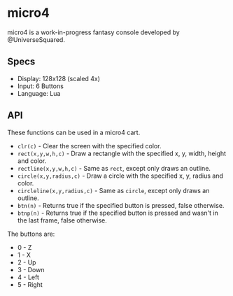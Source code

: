 # micro4

micro4 is a work-in-progress fantasy console developed by @UniverseSquared.

## Specs

* Display: 128x128 (scaled 4x)
* Input: 6 Buttons
* Language: Lua

## API

These functions can be used in a micro4 cart.

* `clr(c)` - Clear the screen with the specified color.
* `rect(x,y,w,h,c)` - Draw a rectangle with the specified x, y, width, height and color.
* `rectline(x,y,w,h,c)` - Same as `rect`, except only draws an outline.
* `circle(x,y,radius,c)` - Draw a circle with the specified x, y, radius and color.
* `circleline(x,y,radius,c)` - Same as `circle`, except only draws an outline.
* `btn(n)` - Returns true if the specified button is pressed, false otherwise.
* `btnp(n)` - Returns true if the specified button is pressed and wasn't in the last frame, false otherwise.

The buttons are:

* 0 - Z
* 1 - X
* 2 - Up
* 3 - Down
* 4 - Left
* 5 - Right
